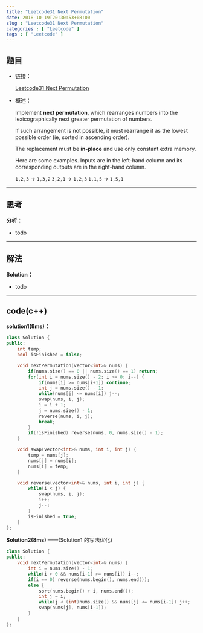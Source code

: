```yaml
---
title: "Leetcode31 Next Permutation"
date: 2018-10-19T20:30:53+08:00
slug : "Leetcode31 Next Permutation"
categories : [ "Leetcode" ]
tags : [ "Leetcode" ]
---
```


## 题目

- 链接：

  [Leetcode31 Next Permutation](https://leetcode.com/problems/next-permutation/description/)

- 概述：

  Implement **next permutation**, which rearranges numbers into the lexicographically next greater permutation of numbers.

  If such arrangement is not possible, it must rearrange it as the lowest possible order (ie, sorted in ascending order).

  The replacement must be **in-place** and use only constant extra memory.

  Here are some examples. Inputs are in the left-hand column and its corresponding outputs are in the right-hand column.

  `1,2,3` → `1,3,2`
  `3,2,1` → `1,2,3`
  `1,1,5` → `1,5,1`

***

## 思考

**分析：**

- todo

***

## 解法

**Solution：**

- todo

------

## code(c++)

**solution1(8ms)：** 

```c++
class Solution {
public:
    int temp;
    bool isFinished = false;

    void nextPermutation(vector<int>& nums) {
        if(nums.size() == 0 || nums.size() == 1) return;
        for(int i = nums.size() - 2; i >= 0; i--) {
            if(nums[i] >= nums[i+1]) continue;
            int j = nums.size() - 1;
            while(nums[j] <= nums[i]) j--;
            swap(nums, i, j);
            i = i + 1;
            j = nums.size() - 1;
            reverse(nums, i, j);
            break;
        }
        if(!isFinished) reverse(nums, 0, nums.size() - 1);
    }

    void swap(vector<int>& nums, int i, int j) {
        temp = nums[j];
        nums[j] = nums[i];
        nums[i] = temp;
    }

    void reverse(vector<int>& nums, int i, int j) {
        while(i < j) {
            swap(nums, i, j);
            i++;
            j--;
        }
        isFinished = true;
    }
};
```

**Solution2(8ms)** ——(Solution1 的写法优化)

```c++
class Solution {
public:
    void nextPermutation(vector<int>& nums) {
        int i = nums.size() - 1;
        while(i > 0 && nums[i-1] >= nums[i]) i--;
        if(i == 0) reverse(nums.begin(), nums.end());
        else {
            sort(nums.begin() + i, nums.end());
            int j = i;
            while(j < (int)nums.size() && nums[j] <= nums[i-1]) j++;
            swap(nums[j], nums[i-1]);
        }
    }
};
```

